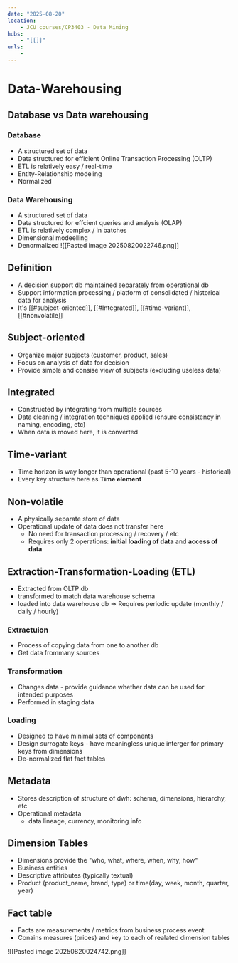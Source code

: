 ```yaml
---
date: "2025-08-20"
location: 
    - JCU courses/CP3403 - Data Mining
hubs: 
    - "[[]]"
urls:
    - 
---
```


# Data-Warehousing

## Database vs Data warehousing
### Database 
+ A structured set of data
+ Data structured for efficient Online Transaction Processing (OLTP)
+ ETL is relatively easy / real-time
+ Entity-Relationship modeling
+ Normalized
### Data Warehousing
+ A structured set of data
+ Data structured for effcient queries and analysis (OLAP)
+ ETL is relatively complex / in batches
+ Dimensional modeelling
+ Denormalized
![[Pasted image 20250820022746.png]]

## Definition
+ A decision support db maintained separately from operational db
+ Support information processing / platform of consolidated / historical data for analysis
+ It's [[#subject-oriented]], [[#Integrated]], [[#time-variant]], [[#nonvolatile]]

## Subject-oriented
+ Organize major subjects (customer, product, sales)
+ Focus on analysis of data for decision
+ Provide simple and consise view of subjects (excluding useless data)

## Integrated
+ Constructed by integrating from multiple sources
+ Data cleaning / integration techniques applied (ensure consistency in naming, encoding, etc)
+ When data is moved here, it is converted

## Time-variant
+ Time horizon is way longer than operational (past 5-10 years - historical)
+ Every key structure here as **Time element**

## Non-volatile
+ A physically separate store of data
+ Operational update of data does not transfer here
    + No need for transaction processing / recovery / etc
    + Requires only 2 operations: **initial loading of data** and **access of data**

## Extraction-Transformation-Loading (ETL)
+ Extracted from OLTP db
+ transformed to match data warehouse schema
+ loaded into data warehouse db
=> Requires periodic update (monthly / daily / hourly)

### Extractuion
+ Process of copying data from one to another db
+ Get data frommany sources

### Transformation
+ Changes data - provide guidance whether data can be used for intended purposes
+ Performed in staging data

### Loading
+ Designed to have minimal sets of components
+ Design surrogate keys - have meaningless unique interger for primary keys from dimensions
+ De-normalized flat fact tables

## Metadata
+ Stores description of structure of dwh: schema, dimensions, hierarchy, etc
+ Operational metadata
    - data lineage, currency, monitoring info

## Dimension Tables
+ Dimensions provide the "who, what, where, when, why, how"
+ Business entities
+ Descriptive attributes (typically textual)
+ Product (product_name, brand, type) or time(day, week, month, quarter, year)

## Fact table
+ Facts are measurements / metrics from business process event
+ Conains measures (prices) and key to each of realated dimension tables

![[Pasted image 20250820024742.png]]
